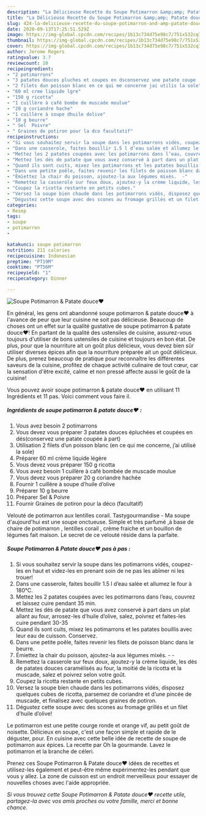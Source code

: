 ```yaml
---
description: "La Délicieuse Recette du Soupe Potimarron &amp;amp; Patate douce❤"
title: "La Délicieuse Recette du Soupe Potimarron &amp;amp; Patate douce❤"
slug: 424-la-delicieuse-recette-du-soupe-potimarron-and-amp-patate-douce
date: 2020-09-13T17:25:51.529Z
image: https://img-global.cpcdn.com/recipes/1b13c734d75e98c7/751x532cq70/soupe-potimarron-patate-douce❤-photo-principale-de-la-recette.jpg
thumbnail: https://img-global.cpcdn.com/recipes/1b13c734d75e98c7/751x532cq70/soupe-potimarron-patate-douce❤-photo-principale-de-la-recette.jpg
cover: https://img-global.cpcdn.com/recipes/1b13c734d75e98c7/751x532cq70/soupe-potimarron-patate-douce❤-photo-principale-de-la-recette.jpg
author: Jerome Rogers
ratingvalue: 3.7
reviewcount: 10
recipeingredient:
- "2 potimarrons"
- "3 patates douces pluches et coupes en dsconservez une patate coupe  part"
- "2 filets dun poisson blanc en ce qui me concerne jai utilis la sole"
- "60 ml crme liquide lgre"
- "150 g ricotta"
- "1 cuillère à café bombe de muscade moulue"
- "20 g coriandre hache"
- "1 cuillère à soupe dhuile dolive"
- "10 g beurre"
- " Sel  Poivre"
- " Graines de potiron pour la dco facultatif"
recipeinstructions:
- "Si vous souhaitez servir la soupe dans les potimarrons vidés, coupez-les en haut et videz-les en prenant soin de ne pas les abîmer ni les trouer!"
- "Dans une casserole, faites bouillir 1.5 l d’eau salée et allumez le four à 180°C."
- "Mettez les 2 patates coupées avec les potimarrons dans l’eau, couvrez et laissez cuire pendant 35 min."
- "Mettez les dés de patate que vous avez conservé à part dans un plat allant au four, arrosez-les d’huile d’olive, salez, poivrez et faites-les cuire pendant 30-35"
- "Quand ils sont cuits, mixez les potimarrons et les patates bouillis avec leur eau de cuisson. Conservez."
- "Dans une petite poêle, faites revenir les filets de poisson blanc dans le beurre."
- "Émiettez la chair du poisson, ajoutez-la aux légumes mixés.  -"
- "Remettez la casserole sur feux doux, ajoutez-y la crème liquide, les dès de patates douces caramélisés au four, la moitié de la ricotta et la muscade, salez et poivrez selon votre goût."
- "Coupez la ricotta restante en petits cubes."
- "Versez la soupe bien chaude dans les potimarrons vidés, disposez quelques cubes de ricotta, parsemez de coriandre et d’une pincée de muscade, et finalisez avec quelques graines de potiron."
- "Dégustez cette soupe avec des scones au fromage grillés et un filet d’huile d’olive!"
categories:
- Resep
tags:
- soupe
- potimarron
- 

katakunci: soupe potimarron  
nutrition: 211 calories
recipecuisine: Indonesian
preptime: "PT19M"
cooktime: "PT56M"
recipeyield: "1"
recipecategory: Dinner

---
```



![Soupe Potimarron &amp; Patate douce❤](https://img-global.cpcdn.com/recipes/1b13c734d75e98c7/751x532cq70/soupe-potimarron-patate-douce❤-photo-principale-de-la-recette.jpg)

En général, les gens ont abandonné soupe potimarron &amp; patate douce❤ à l'avance de peur que leur cuisine ne soit pas délicieuse. Beaucoup de choses ont un effet sur la qualité gustative de soupe potimarron &amp; patate douce❤! En partant de la qualité des ustensiles de cuisine, assurez-vous toujours d'utiliser de bons ustensiles de cuisine et toujours en bon état. De plus, pour que la nourriture ait un goût plus délicieux, vous devez bien sûr utiliser diverses épices afin que la nourriture préparée ait un goût délicieux. De plus, prenez beaucoup de pratique pour reconnaître les différentes saveurs de la cuisine, profitez de chaque activité culinaire de tout cœur, car la sensation d'être excité, calme et non pressé affecte aussi le goût de la cuisine!

<!--inarticleads1-->

Vous pouvez avoir soupe potimarron &amp; patate douce❤ en utilisant 11 Ingrédients et 11 pas. Voici comment vous faire il.

##### Ingrédients de soupe potimarron &amp; patate douce❤ :

1. Vous avez besoin 2 potimarrons
1. Vous devez vous préparer 3 patates douces épluchées et coupées en dés(conservez une patate coupée à part)
1. Utilisation 2 filets d’un poisson blanc (en ce qui me concerne, j’ai utilisé la sole)
1. Préparer 60 ml crème liquide légère
1. Vous devez vous préparer 150 g ricotta
1. Vous avez besoin 1 cuillère à café bombée de muscade moulue
1. Vous devez vous préparer 20 g coriandre hachée
1. Fournir 1 cuillère à soupe d’huile d’olive
1. Préparer 10 g beurre
1. Préparer  Sel &amp; Poivre
1. Fournir  Graines de potiron pour la déco (facultatif)


Velouté de potimarron aux lentilles corail. Tastygourmandise - Ma soupe d&#39;aujourd&#39;hui est une soupe onctueuse. Simple et très parfumé ,à base de chaire de potimarron , lentilles corail , crème fraiche et un bouillon de légumes fait maison. Le secret de ce velouté réside dans la parfaite. 

<!--inarticleads2-->

##### Soupe Potimarron &amp; Patate douce❤ pas à pas :

1. Si vous souhaitez servir la soupe dans les potimarrons vidés, coupez-les en haut et videz-les en prenant soin de ne pas les abîmer ni les trouer!
1. Dans une casserole, faites bouillir 1.5 l d’eau salée et allumez le four à 180°C.
1. Mettez les 2 patates coupées avec les potimarrons dans l’eau, couvrez et laissez cuire pendant 35 min.
1. Mettez les dés de patate que vous avez conservé à part dans un plat allant au four, arrosez-les d’huile d’olive, salez, poivrez et faites-les cuire pendant 30-35
1. Quand ils sont cuits, mixez les potimarrons et les patates bouillis avec leur eau de cuisson. Conservez.
1. Dans une petite poêle, faites revenir les filets de poisson blanc dans le beurre.
1. Émiettez la chair du poisson, ajoutez-la aux légumes mixés.  - -
1. Remettez la casserole sur feux doux, ajoutez-y la crème liquide, les dès de patates douces caramélisés au four, la moitié de la ricotta et la muscade, salez et poivrez selon votre goût.
1. Coupez la ricotta restante en petits cubes.
1. Versez la soupe bien chaude dans les potimarrons vidés, disposez quelques cubes de ricotta, parsemez de coriandre et d’une pincée de muscade, et finalisez avec quelques graines de potiron.
1. Dégustez cette soupe avec des scones au fromage grillés et un filet d’huile d’olive!


Le potimarron est une petite courge ronde et orange vif, au petit goût de noisette. Délicieux en soupe, c&#39;est une façon simple et rapide de le déguster, pour. En cuisine avec cette belle idée de recette de soupe de potimarron aux épices. La recette par Oh la gourmande. Lavez le potimarron et la branche de céleri. 

<!--inarticleads1-->

<p>
Prenez ces Soupe Potimarron &amp; Patate douce❤ idées de recettes et utilisez-les également et peut-être même expérimentez-les pendant que vous y allez. La zone de cuisson est un endroit merveilleux pour essayer de nouvelles choses avec l'aide appropriée.
</p>

<p>
<i>Si vous trouvez cette Soupe Potimarron &amp; Patate douce❤ recette utile, partagez-la avec vos amis proches ou votre famille, merci et bonne chance.</i>
</p>
